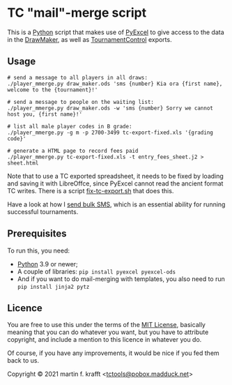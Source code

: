 # TC "mail"-merge script

This is a [Python](https://python.org) script that makes
use of [PyExcel](http://www.pyexcel.org/) to give access to the data in the [DrawMaker](https://github.com/madduck/tctools/tree/main/draw_maker), as well
as [TournamentControl](https://tournamentcontrol.dtkapiti.co.nz/) exports.

## Usage

```
# send a message to all players in all draws:
./player_mmerge.py draw_maker.ods 'sms {number} Kia ora {first name}, welcome to the {tournament}!'

# send a message to people on the waiting list:
./player_mmerge.py draw_maker.ods -w 'sms {number} Sorry we cannot host you, {first name}!'

# list all male player codes in B grade:
./player_mmerge.py -g m -p 2700-3499 tc-export-fixed.xls '{grading code}'

# generate a HTML page to record fees paid
./player_mmerge.py tc-export-fixed.xls -t entry_fees_sheet.j2 > sheet.html
```

Note that to use a TC exported spreadsheet, it needs to be fixed by loading and saving it with LibreOffce, since PyExcel cannot read the ancient format TC writes. There is a script [fix-tc-export.sh](https://github.com/madduck/tctools/blob/main/fix-tc-export.sh) that does this.

Have a look at how I [send bulk SMS](https://github.com/madduck/tctools/blob/main/mmerge/README.SMS.md), which is an essential ability for running successful tournaments.

## Prerequisites

To run this, you need:

* [Python](https://python.org) 3.9 or newer;
* A couple of libraries: `pip install pyexcel pyexcel-ods`
* And if you want to do mail-merging with templates, you also need to run `pip install jinja2 pytz`

## Licence

You are free to use this under the terms of the [MIT
License](https://mit-license.org/), basically meaning that you can do whatever
you want, but you have to attribute copyright, and include a mention to this
licence in whatever you do.

Of course, if you have any improvements, it would be nice if you fed them back
to us.

Copyright © 2021 martin f. krafft <<tctools@pobox.madduck.net>>
